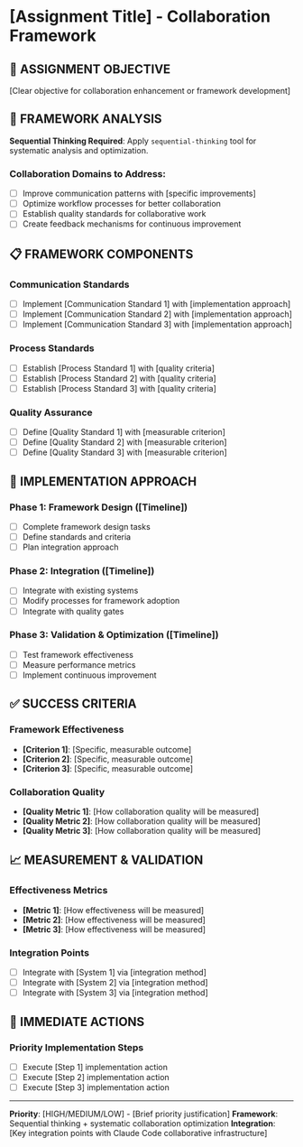 # [Assignment Title] - Collaboration Framework

## 🎯 **ASSIGNMENT OBJECTIVE**

[Clear objective for collaboration enhancement or framework development]

## 🧠 **FRAMEWORK ANALYSIS** 

**Sequential Thinking Required**: Apply `sequential-thinking` tool for systematic analysis and optimization.

### **Collaboration Domains to Address:**

- [ ] Improve communication patterns with [specific improvements]
- [ ] Optimize workflow processes for better collaboration
- [ ] Establish quality standards for collaborative work
- [ ] Create feedback mechanisms for continuous improvement

## 📋 **FRAMEWORK COMPONENTS**

### **Communication Standards**
- [ ] Implement [Communication Standard 1] with [implementation approach]
- [ ] Implement [Communication Standard 2] with [implementation approach]
- [ ] Implement [Communication Standard 3] with [implementation approach]

### **Process Standards**
- [ ] Establish [Process Standard 1] with [quality criteria]
- [ ] Establish [Process Standard 2] with [quality criteria]
- [ ] Establish [Process Standard 3] with [quality criteria]

### **Quality Assurance**
- [ ] Define [Quality Standard 1] with [measurable criterion]
- [ ] Define [Quality Standard 2] with [measurable criterion]
- [ ] Define [Quality Standard 3] with [measurable criterion]

## 🔄 **IMPLEMENTATION APPROACH**

### **Phase 1: Framework Design** ([Timeline])
- [ ] Complete framework design tasks
- [ ] Define standards and criteria
- [ ] Plan integration approach

### **Phase 2: Integration** ([Timeline])
- [ ] Integrate with existing systems
- [ ] Modify processes for framework adoption
- [ ] Integrate with quality gates

### **Phase 3: Validation & Optimization** ([Timeline])
- [ ] Test framework effectiveness
- [ ] Measure performance metrics
- [ ] Implement continuous improvement

## ✅ **SUCCESS CRITERIA**

### **Framework Effectiveness**
- **[Criterion 1]**: [Specific, measurable outcome]
- **[Criterion 2]**: [Specific, measurable outcome]  
- **[Criterion 3]**: [Specific, measurable outcome]

### **Collaboration Quality**
- **[Quality Metric 1]**: [How collaboration quality will be measured]
- **[Quality Metric 2]**: [How collaboration quality will be measured]
- **[Quality Metric 3]**: [How collaboration quality will be measured]

## 📈 **MEASUREMENT & VALIDATION**

### **Effectiveness Metrics**
- **[Metric 1]**: [How effectiveness will be measured]
- **[Metric 2]**: [How effectiveness will be measured]
- **[Metric 3]**: [How effectiveness will be measured]

### **Integration Points**
- [ ] Integrate with [System 1] via [integration method]
- [ ] Integrate with [System 2] via [integration method]
- [ ] Integrate with [System 3] via [integration method]

## 🎯 **IMMEDIATE ACTIONS**

### **Priority Implementation Steps**
- [ ] Execute [Step 1] implementation action
- [ ] Execute [Step 2] implementation action
- [ ] Execute [Step 3] implementation action

---

**Priority**: [HIGH/MEDIUM/LOW] - [Brief priority justification]
**Framework**: Sequential thinking + systematic collaboration optimization
**Integration**: [Key integration points with Claude Code collaborative infrastructure]